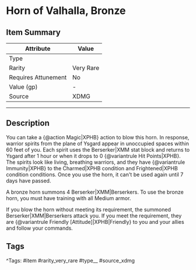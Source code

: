 # Horn of Valhalla, Bronze

## Item Summary

| Attribute            | Value                        |
|----------------------|------------------------------|
| Type                 |   |
| Rarity               | Very Rare             |
| Requires Attunement  | No                |
| Value (gp)           | -    |
| Source               | XDMG |

---

## Description

You can take a {@action Magic|XPHB} action to blow this horn. In response, warrior spirits from the plane of Ysgard appear in unoccupied spaces within 60 feet of you. Each spirit uses the Berserker|XMM stat block and returns to Ysgard after 1 hour or when it drops to 0 {@variantrule Hit Points|XPHB}. The spirits look like living, breathing warriors, and they have {@variantrule Immunity|XPHB} to the Charmed|XPHB condition and Frightened|XPHB condition conditions. Once you use the horn, it can't be used again until 7 days have passed.

A bronze horn summons 4 Berserker|XMM|Berserkers. To use the bronze horn, you must have training with all Medium armor.

If you blow the horn without meeting its requirement, the summoned Berserker|XMM|Berserkers attack you. If you meet the requirement, they are {@variantrule Friendly [Attitude]|XPHB|Friendly} to you and your allies and follow your commands.

## Tags

^Tags: #item #rarity_very_rare #type__ #source_xdmg